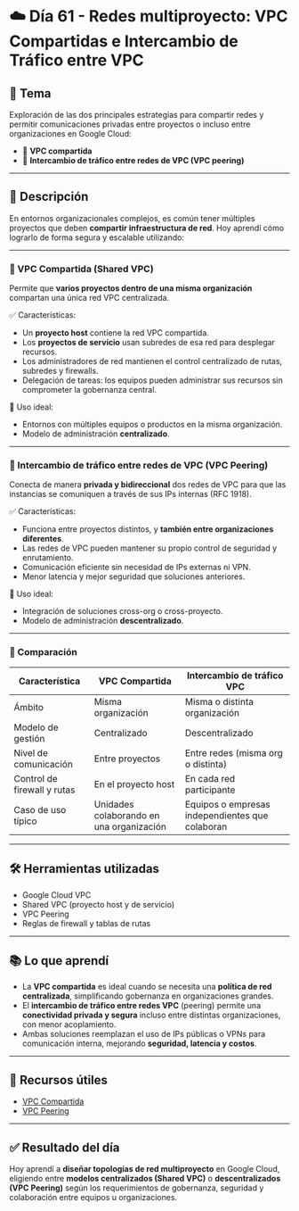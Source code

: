 # ☁️ Día 61 - Redes multiproyecto: VPC Compartidas e Intercambio de Tráfico entre VPC

## 📌 Tema

Exploración de las dos principales estrategias para compartir redes y permitir comunicaciones privadas entre proyectos o incluso entre organizaciones en Google Cloud:

- 🔗 **VPC compartida**
- 🔄 **Intercambio de tráfico entre redes de VPC (VPC peering)**

---

## 📖 Descripción

En entornos organizacionales complejos, es común tener múltiples proyectos que deben **compartir infraestructura de red**. Hoy aprendí cómo lograrlo de forma segura y escalable utilizando:

---

### 🔗 VPC Compartida (Shared VPC)

Permite que **varios proyectos dentro de una misma organización** compartan una única red VPC centralizada.

✅ Características:

- Un **proyecto host** contiene la red VPC compartida.
- Los **proyectos de servicio** usan subredes de esa red para desplegar recursos.
- Los administradores de red mantienen el control centralizado de rutas, subredes y firewalls.
- Delegación de tareas: los equipos pueden administrar sus recursos sin comprometer la gobernanza central.

📌 Uso ideal:

- Entornos con múltiples equipos o productos en la misma organización.
- Modelo de administración **centralizado**.

---

### 🔄 Intercambio de tráfico entre redes de VPC (VPC Peering)

Conecta de manera **privada y bidireccional** dos redes de VPC para que las instancias se comuniquen a través de sus IPs internas (RFC 1918).

✅ Características:

- Funciona entre proyectos distintos, y **también entre organizaciones diferentes**.
- Las redes de VPC pueden mantener su propio control de seguridad y enrutamiento.
- Comunicación eficiente sin necesidad de IPs externas ni VPN.
- Menor latencia y mejor seguridad que soluciones anteriores.

📌 Uso ideal:

- Integración de soluciones cross-org o cross-proyecto.
- Modelo de administración **descentralizado**.

---

### 🧠 Comparación

| Característica              | VPC Compartida                           | Intercambio de tráfico VPC                      |
| --------------------------- | ---------------------------------------- | ----------------------------------------------- |
| Ámbito                      | Misma organización                       | Misma o distinta organización                   |
| Modelo de gestión           | Centralizado                             | Descentralizado                                 |
| Nivel de comunicación       | Entre proyectos                          | Entre redes (misma org o distinta)              |
| Control de firewall y rutas | En el proyecto host                      | En cada red participante                        |
| Caso de uso típico          | Unidades colaborando en una organización | Equipos o empresas independientes que colaboran |

---

## 🛠️ Herramientas utilizadas

- Google Cloud VPC
- Shared VPC (proyecto host y de servicio)
- VPC Peering
- Reglas de firewall y tablas de rutas

---

## 📚 Lo que aprendí

- La **VPC compartida** es ideal cuando se necesita una **política de red centralizada**, simplificando gobernanza en organizaciones grandes.
- El **intercambio de tráfico entre redes VPC** (peering) permite una **conectividad privada y segura** incluso entre distintas organizaciones, con menor acoplamiento.
- Ambas soluciones reemplazan el uso de IPs públicas o VPNs para comunicación interna, mejorando **seguridad, latencia y costos**.

---

## 🔗 Recursos útiles

- [VPC Compartida](https://cloud.google.com/vpc/docs/shared-vpc)
- [VPC Peering](https://cloud.google.com/vpc/docs/vpc-peering)

---

## ✅ Resultado del día

Hoy aprendí a **diseñar topologías de red multiproyecto** en Google Cloud, eligiendo entre **modelos centralizados (Shared VPC)** o **descentralizados (VPC Peering)** según los requerimientos de gobernanza, seguridad y colaboración entre equipos u organizaciones.
